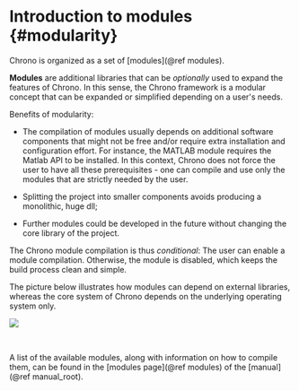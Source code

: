 
Introduction to modules        {#modularity}
==============================

Chrono is organized as a set of [modules](@ref modules).

**Modules** are additional libraries that can be _optionally_ used 
to expand the features of Chrono. In this sense, the Chrono framework is a modular concept 
that can be expanded or simplified depending on a user's needs.

Benefits of modularity:

* The compilation of modules usually depends on additional 
  software components that might not be free and/or require extra installation and configuration 
  effort. For instance, the MATLAB module requires the Matlab API to be installed.
  In this context, Chrono does not force the user to have all these prerequisites - one can compile 
  and use only the modules that are strictly needed by the user.

* Splitting the project into smaller components avoids producing a monolithic, huge dll;

* Further modules could be developed in the future without changing the core library of the project.

The Chrono module compilation is thus *conditional*: 
The user can enable a module compilation.
Otherwise, the module is disabled, which keeps the build process clean and simple.

The picture below illustrates how modules can depend on external libraries, 
whereas the core system of Chrono depends on the underlying operating system only.

![](http://www.projectchrono.org/assets/manual/Units.png)

<br/>

A list of the available modules, along with information on how to compile them, 
can be found in the [modules page](@ref modules) of the [manual](@ref manual_root).

